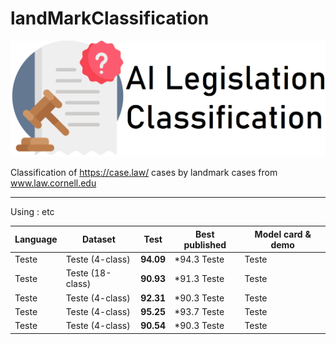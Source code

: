 # landMarkClassification
![alt text](docs/logo.png)

Classification of https://case.law/ cases by landmark cases from www.law.cornell.edu

---

Using : etc

| Language | Dataset | Test | Best published | Model card & demo
|  ---  | ----------- | ---------------- | ------------- | ------------- |
| Teste | Teste (4-class)   |  **94.09**  | *94.3 Teste  | Teste
| Teste | Teste (18-class)  |  **90.93**  | *91.3 Teste | Teste
| Teste  | Teste (4-class)   |  **92.31**  | *90.3 Teste  | Teste
| Teste  | Teste  (4-class)  |  **95.25**  | *93.7 Teste  | Teste
| Teste  | Teste (4-class)   |  **90.54** | *90.3 Teste  | Teste
